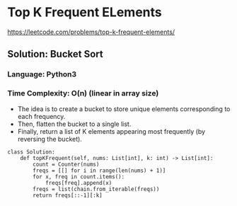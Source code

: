 # Top K Frequent ELements
https://leetcode.com/problems/top-k-frequent-elements/

## Solution: Bucket Sort
### Language: Python3
### Time Complexity: O(n) (linear in array size)

*   The idea is to create a bucket to store unique elements corresponding to each frequency.
*   Then, flatten the bucket to a single list.
*   Finally, return a list of K elements appearing most frequently (by reversing the bucket).

```python3
class Solution:
    def topKFrequent(self, nums: List[int], k: int) -> List[int]:
        count = Counter(nums)
        freqs = [[] for i in range(len(nums) + 1)]
        for x, freq in count.items():
            freqs[freq].append(x)
        freqs = list(chain.from_iterable(freqs))
        return freqs[::-1][:k]
```

